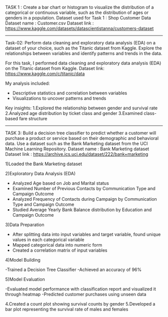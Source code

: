 TASK 1 :
Create a bar chart or histogram to visualize the distribution of a categorical or continuous variable, such as the distribution of ages or genders in a population. 
Dataset used for Task 1 : Shop Customer Data 
Dataset name : Customer.csv 
Dataset link : https://www.kaggle.com/datasets/datascientistanna/customers-dataset
______________________________________________________________________________________________________________________________________________________________________________

Task-02: 
Perform data cleaning and exploratory data analysis (EDA) on a dataset of your choice, such as the Titanic dataset from Kaggle. 
Explore the relationships between variables and identify patterns and trends in the data.

For this task, I performed data cleaning and exploratory data analysis (EDA) on the Titanic dataset from Kaggle. 
Dataset link: https://www.kaggle.com/c/titanic/data 

My analysis included:

- Descriptive statistics and correlation between variables
- Visualizations to uncover patterns and trends 

Key insights:
1.Explored the relationship between gender and survival rate 
2.Analyzed age distribution by ticket class and gender 
3.Examined class-based fare structure 
______________________________________________________________________________________________________________________________________________________________________________

TASK 3: 
Build a decision tree classifier to predict whether a customer will purchase a product or service based on their demographic and behavioral data. Use a dataset such as the Bank Marketing dataset from the UCI Machine Learning Repository.
Dataset name : Bank Marketing dataset
Dataset link : https://archive.ics.uci.edu/dataset/222/bank+marketing

1)Loaded the Bank Marketing dataset

2)Exploratory Data Analysis (EDA)

- Analyzed Age based on Job and Marital status
- Examined Number of Previous Contacts by Communication Type and Campaign Outcome
- Analyzed Frequency of Contacts during Campaign by Communication Type and Campaign Outcome
- Studied Average Yearly Bank Balance distribution by Education and Campaign Outcome

3)Data Preparation

- After splitting data into input variables and target variable, found unique values in each categorical variable
- Mapped categorical data into numeric form
- Created a correlation matrix of input variables

4)Model Building

-Trained a Decision Tree Classifier 
-Achieved an accuracy of 96%

5)Model Evaluation

-Evaluated model performance with classification report and visualized it through heatmap
-Predicted customer purchases using unseen data


4.Created a count plot showing survival counts by gender
5.Developed a bar plot representing the survival rate of males and females
